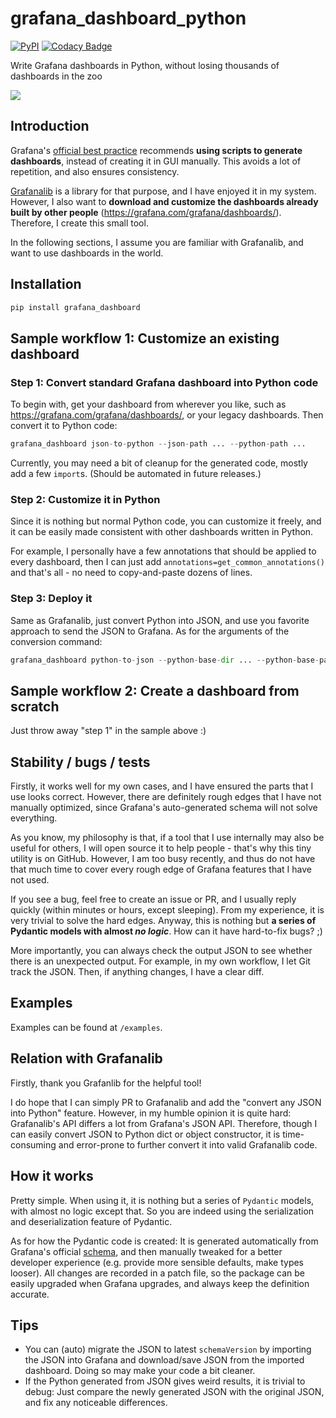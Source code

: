 # grafana_dashboard_python

[![PyPI](https://img.shields.io/pypi/v/grafana-dashboard)](https://pypi.org/project/grafana-dashboard/)
[![Codacy Badge](https://app.codacy.com/project/badge/Grade/c12919fe67ca46f098bf1a57bb8adb1e)](https://app.codacy.com/gh/fzyzcjy/grafana_dashboard_python/dashboard?utm_source=gh&utm_medium=referral&utm_content=&utm_campaign=Badge_grade)

Write Grafana dashboards in Python, without losing thousands of dashboards in the zoo

![](https://github.com/fzyzcjy/grafana_dashboard_python/blob/master/doc/simple_explain.png?raw=true)

## Introduction

Grafana's [official best practice](https://grafana.com/docs/grafana/latest/dashboards/build-dashboards/best-practices/#high---optimized-use) recommends **using scripts to generate dashboards**, instead of creating it in GUI manually. This avoids a lot of repetition, and also ensures consistency.

[Grafanalib](https://github.com/weaveworks/grafanalib) is a library for that purpose, and I have enjoyed it in my system. However, I also want to **download and customize the dashboards already built by other people** (https://grafana.com/grafana/dashboards/). Therefore, I create this small tool.

In the following sections, I assume you are familiar with Grafanalib, and want to use dashboards in the world.

## Installation

```py
pip install grafana_dashboard
```

## Sample workflow 1: Customize an existing dashboard

### Step 1: Convert standard Grafana dashboard into Python code

To begin with, get your dashboard from wherever you like, such as https://grafana.com/grafana/dashboards/, or your legacy dashboards. Then convert it to Python code:

```py
grafana_dashboard json-to-python --json-path ... --python-path ...
```

Currently, you may need a bit of cleanup for the generated code, mostly add a few `import`s. (Should be automated in future releases.)

### Step 2: Customize it in Python

Since it is nothing but normal Python code, you can customize it freely, and it can be easily made consistent with other dashboards written in Python.

For example, I personally have a few annotations that should be applied to every dashboard, then I can just add `annotations=get_common_annotations()` and that's all - no need to copy-and-paste dozens of lines.

### Step 3: Deploy it

Same as Grafanalib, just convert Python into JSON, and use you favorite approach to send the JSON to Grafana. As for the arguments of the conversion command:

```py
grafana_dashboard python-to-json --python-base-dir ... --python-base-package ... --json-dir ...
```

## Sample workflow 2: Create a dashboard from scratch

Just throw away "step 1" in the sample above :)

## Stability / bugs / tests

Firstly, it works well for my own cases, and I have ensured the parts that I use looks correct. However, there are definitely rough edges that I have not manually optimized, since Grafana's auto-generated schema will not solve everything.

As you know, my philosophy is that, if a tool that I use internally may also be useful for others, I will open source it to help people - that's why this tiny utility is on GitHub. However, I am too busy recently, and thus do not have that much time to cover every rough edge of Grafana features that I have not used.

If you see a bug, feel free to create an issue or PR, and I usually reply quickly (within minutes or hours, except sleeping). From my experience, it is very trivial to solve the hard edges. Anyway, this is nothing but **a series of Pydantic models with almost *no logic***. How can it have hard-to-fix bugs? ;)

More importantly, you can always check the output JSON to see whether there is an unexpected output. For example, in my own workflow, I let Git track the JSON. Then, if anything changes, I have a clear diff.

## Examples

Examples can be found at `/examples`.

## Relation with Grafanalib

Firstly, thank you Grafanlib for the helpful tool!

I do hope that I can simply PR to Grafanalib and add the "convert any JSON into Python" feature. However, in my humble opinion it is quite hard: Grafanalib's API differs a lot from Grafana's JSON API. Therefore, though I can easily convert JSON to Python dict or object constructor, it is time-consuming and error-prone to further convert it into valid Grafanalib code.

## How it works

Pretty simple. When using it, it is nothing but a series of `Pydantic` models, with almost no logic except that. So you are indeed using the serialization and deserialization feature of Pydantic.

As for how the Pydantic code is created: It is generated automatically from Grafana's official [schema](https://github.com/grafana/grok), and then manually tweaked for a better developer experience (e.g. provide more sensible defaults, make types looser). All changes are recorded in a patch file, so the package can be easily upgraded when Grafana upgrades, and always keep the definition accurate.

## Tips

* You can (auto) migrate the JSON to latest `schemaVersion` by importing the JSON into Grafana and download/save JSON from the imported dashboard. Doing so may make your code a bit cleaner.
* If the Python generated from JSON gives weird results, it is trivial to debug: Just compare the newly generated JSON with the original JSON, and fix any noticeable differences.
